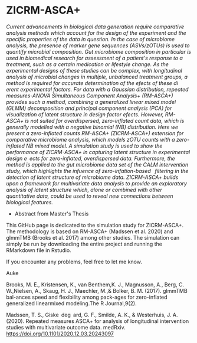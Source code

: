 # ZICRM-ASCA+
_Current advancements in biological data generation require comparative analysis methods which account for the design of the experiment and the specific properties of the data in question. In the case of microbiome analysis, the presence of marker gene sequences (ASVs/zOTUs) is used to quantify microbial composition. Gut microbiome composition in particular is used in biomedical research for assessment of a patient's response to a treatment, such as a certain medication or lifestyle change. As the experimental designs of these studies can be complex, with longitudinal analysis of microbial changes in multiple, unbalanced treatment groups, a method is required for accurate determination of the efects of these di erent experimental factors. For data with a Gaussian distribution, repeated measures-ANOVA Simultaneous Component Analysis+ (RM-ASCA+) provides such a method, combining a generalized linear mixed model (GLMM) decomposition and principal component analysis (PCA) for visualization of latent structure in design factor efects. However, RM-ASCA+ is not suited for overdispersed, zero-inflated count data, which is generally modelled with a negative binomial (NB) distribution. Here we present a zero-inflated counts RM-ASCA+ (ZICRM-ASCA+) extension for comparative microbiome analysis, which models zOTU counts with a zero-inflated NB mixed model. A simulation study is used to show the performance of ZICRM-ASCA+ in capturing latent structure in experimental design e ects for zero-inflated, overdispersed data. Furthermore, the method is applied to the gut microbiome data set of the CALM intervention study, which highlights the infuence of zero-infation-based  filtering in the detection of latent structure of microbiome data. ZICRM-ASCA+ builds upon a framework for multivariate data analysis to provide an exploratory analysis of latent structure which, alone or combined with other quantitative data, could be used to reveal new connections between biological features._
- Abstract from Master's Thesis 

This GitHub page is dedicated to the simulation study for ZICRM-ASCA+. The methodology is based on RM-ASCA+ (Madssen et al. 2020) and glmmTMB (Brooks et al. 2017) among other studies. The simulation can simply be run by downloading the entire project and running the RMarkdown file in Rstudio.

If you encounter any problems, feel free to let me know. 

Auke



Brooks,  M.  E.,  Kristensen,  K.,  van  Benthem,K.  J.,  Magnusson,  A.,  Berg,  C.  W.,Nielsen, A., Skaug, H. J., Maechler, M.,& Bolker, B. M. (2017). glmmTMB bal-ances speed and flexibility among pack-ages for zero-inflated generalized linearmixed modeling.The  R  Journal,9(2). 

Madssen, T. S., Giske deg ard, G. F., Smilde, A. K., & Westerhuis, J. A. (2020). Repeated measures ASCA+ for analysis of longitudinal intervention studies with multivariate outcome data. medRxiv. https://doi.org/10.1101/2020.12.03.20243097

